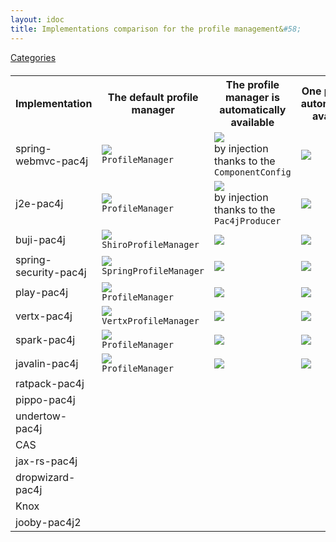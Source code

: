 ```yaml
---
layout: idoc
title: Implementations comparison for the profile management&#58;
---
```


[<i class="fa fa-long-arrow-left fa-2x" aria-hidden="true"></i> Categories](./comparison.html)

<style>
    table {
        margin-top: 20px
    }
    table img {
        border: 0
    }
</style>

<table class="centered">
    <tr>
        <th>Implementation</th>
        <th>The default profile manager</th>
        <th>The profile manager is automatically available</th>
        <th>One profile is automatically available</th>
        <th>All profiles are automatically available</th>
    </tr>
    <tr>
        <td>spring-webmvc-pac4j</td>
        <td><img src="/img/green_check.png" /><br /><code class="highlighter-rouge">ProfileManager</code></td>
        <td><img src="/img/green_check.png" /><br />by injection thanks to the <code class="highlighter-rouge">ComponentConfig</code></td>
        <td><img src="/img/red_cross.png" /></td>
        <td><img src="/img/red_cross.png" /></td>
    </tr>
    <tr>
        <td>j2e-pac4j</td>
        <td><img src="/img/green_check.png" /><br /><code class="highlighter-rouge">ProfileManager</code></td>
        <td><img src="/img/green_check.png" /><br />by injection thanks to the <code class="highlighter-rouge">Pac4jProducer</code></td>
        <td><img src="/img/red_cross.png" /></td>
        <td><img src="/img/red_cross.png" /></td>
    </tr>
    <tr>
        <td>buji-pac4j</td>
        <td><img src="/img/green_check.png" /><br /><code class="highlighter-rouge">ShiroProfileManager</code></td>
        <td><img src="/img/red_cross.png" /></td>
        <td><img src="/img/red_cross.png" /></td>
        <td><img src="/img/red_cross.png" /></td>
    </tr>
    <tr>
        <td>spring-security-pac4j</td>
        <td><img src="/img/green_check.png" /><br /><code class="highlighter-rouge">SpringProfileManager</code></td>
        <td><img src="/img/red_cross.png" /></td>
        <td><img src="/img/red_cross.png" /></td>
        <td><img src="/img/red_cross.png" /></td>
    </tr>
    <tr>
        <td>play-pac4j</td>
        <td><img src="/img/green_check.png" /><br /><code class="highlighter-rouge">ProfileManager</code></td>
        <td><img src="/img/red_cross.png" /></td>
        <td><img src="/img/red_cross.png" /></td>
        <td><img src="/img/red_cross.png" /></td>
    </tr>
    <tr>
        <td>vertx-pac4j</td>
        <td><img src="/img/green_check.png" /><br /><code class="highlighter-rouge">VertxProfileManager</code></td>
        <td><img src="/img/red_cross.png" /></td>
        <td><img src="/img/red_cross.png" /></td>
        <td><img src="/img/red_cross.png" /></td>
    </tr>
    <tr>
        <td>spark-pac4j</td>
        <td><img src="/img/green_check.png" /><br /><code class="highlighter-rouge">ProfileManager</code></td>
        <td><img src="/img/red_cross.png" /></td>
        <td><img src="/img/red_cross.png" /></td>
        <td><img src="/img/red_cross.png" /></td>
    </tr>
    <tr>
        <td>javalin-pac4j</td>
        <td><img src="/img/green_check.png" /><br /><code class="highlighter-rouge">ProfileManager</code></td>
        <td><img src="/img/red_cross.png" /></td>
        <td><img src="/img/red_cross.png" /></td>
        <td><img src="/img/red_cross.png" /></td>
    </tr>
    <tr>
        <td>ratpack-pac4j</td>
        <td></td>
        <td></td>
        <td></td>
        <td></td>
    </tr>
    <tr>
        <td>pippo-pac4j</td>
        <td></td>
        <td></td>
        <td></td>
        <td></td>
    </tr>
    <tr>
        <td>undertow-pac4j</td>
        <td></td>
        <td></td>
        <td></td>
        <td></td>
    </tr>
    <tr>
        <td>CAS</td>
        <td></td>
        <td></td>
        <td></td>
        <td></td>
    </tr>
    <tr>
        <td>jax-rs-pac4j</td>
        <td></td>
        <td></td>
        <td></td>
        <td></td>
    </tr>
    <tr>
        <td>dropwizard-pac4j</td>
        <td></td>
        <td></td>
        <td></td>
        <td></td>
    </tr>
    <tr>
        <td>Knox</td>
        <td></td>
        <td></td>
        <td></td>
        <td></td>
    </tr>
    <tr>
        <td>jooby-pac4j2</td>
        <td></td>
        <td></td>
        <td></td>
        <td></td>
    </tr>
</table>
